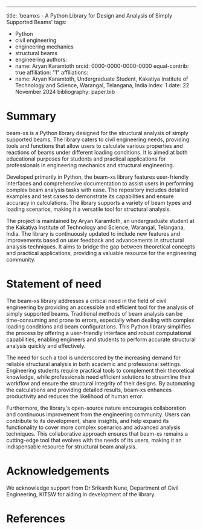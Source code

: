 ---
title: 'beamxs - A Python Library for Design and Analysis of Simply Supported Beams'
tags:
  - Python
  - civil engineering
  - engineering mechanics
  - structural beams
  - engineering
authors:
  - name: Aryan Karamtoth
    orcid: 0000-0000-0000-0000
    equal-contrib: true
    affiliation: "1"
affiliations:
 - name: Aryan Karamtoth, Undergraduate Student, Kakatiya Institute of Technology and Science, Warangal, Telangana, India
   index: 1
date: 22 November 2024
bibliography: paper.bib

# Summary

beam-xs is a Python library designed for the structural analysis of simply supported beams. The library caters to civil engineering needs, providing tools and functions that allow users to calculate various properties and reactions of beams under different loading conditions. It is aimed at both educational purposes for students and practical applications for professionals in engineering mechanics and structural engineering.

Developed primarily in Python, the beam-xs library features user-friendly interfaces and comprehensive documentation to assist users in performing complex beam analysis tasks with ease. The repository includes detailed examples and test cases to demonstrate its capabilities and ensure accuracy in calculations. The library supports a variety of beam types and loading scenarios, making it a versatile tool for structural analysis.

The project is maintained by Aryan Karamtoth, an undergraduate student at the Kakatiya Institute of Technology and Science, Warangal, Telangana, India. The library is continuously updated to include new features and improvements based on user feedback and advancements in structural analysis techniques. It aims to bridge the gap between theoretical concepts and practical applications, providing a valuable resource for the engineering community.

# Statement of need

The beam-xs library addresses a critical need in the field of civil engineering by providing an accessible and efficient tool for the analysis of simply supported beams. Traditional methods of beam analysis can be time-consuming and prone to errors, especially when dealing with complex loading conditions and beam configurations. This Python library simplifies the process by offering a user-friendly interface and robust computational capabilities, enabling engineers and students to perform accurate structural analysis quickly and effectively.

The need for such a tool is underscored by the increasing demand for reliable structural analysis in both academic and professional settings. Engineering students require practical tools to complement their theoretical knowledge, while professionals need efficient solutions to streamline their workflow and ensure the structural integrity of their designs. By automating the calculations and providing detailed results, beam-xs enhances productivity and reduces the likelihood of human error.

Furthermore, the library's open-source nature encourages collaboration and continuous improvement from the engineering community. Users can contribute to its development, share insights, and help expand its functionality to cover more complex scenarios and advanced analysis techniques. This collaborative approach ensures that beam-xs remains a cutting-edge tool that evolves with the needs of its users, making it an indispensable resource for structural beam analysis.

# Acknowledgements

We acknowledge support from Dr.Srikanth Nune, Department of Civil Engineering, KITSW for aiding in development of the library.

# References
